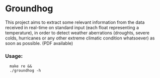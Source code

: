 # Groundhog
This project aims to extract some relevant information from the data received in real-time on standard input (each
float representing a temperature), in order to detect weather aberrations (droughts, severe colds, hurricanes
or any other extreme climatic condition whatsoever) as soon as possible. (PDF available)

### Usage:
      make re &&
      ./groundhog -h